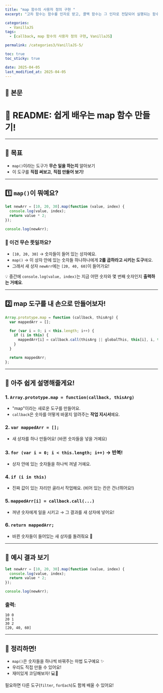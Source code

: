 ```yaml
---
title: "map 함수의 사용자 정의 구현 "
excerpt: "고차 함수는 함수를 인자로 받고, 콜백 함수는 그 인자로 전달되어 실행되는 함수. map과 repeat를 예로 들어 헷갈릴 수 있는 호출 구조를 상세하게 정리했습니다."

categories:
  - VanillaJS
tags:
  - [callback, map 함수의 사용자 정의 구현, VanillaJS]

permalink: /categories3/VanillaJS-5/

toc: true
toc_sticky: true

date: 2025-04-05
last_modified_at: 2025-04-05
---
```


## 🦥 본문

# 🧸 README: 쉽게 배우는 map 함수 만들기!

---

## 🎯 목표

- `map()`이라는 도구가 **무슨 일을 하는지** 알아보기
- 이 도구를 **직접 써보고**, **직접 만들어 보기**!

---

## 1️⃣ `map()`이 뭐예요?

```javascript
let newArr = [10, 20, 30].map(function (value, index) {
  console.log(value, index);
  return value * 2;
});

console.log(newArr);
```

### 📝 이건 무슨 뜻일까요?

- `[10, 20, 30]` → 숫자들이 들어 있는 상자예요.
- `map()` → 이 상자 안에 있는 숫자들 하나하나에게 **2를 곱하라고 시키는 도구**예요.
- 그래서 새 상자 `newArr`에는 `[20, 40, 60]`이 들어가요!

💡 중간에 `console.log(value, index)`는 지금 어떤 숫자와 몇 번째 숫자인지 **출력하는 거예요**.

---

## 2️⃣ map 도구를 내 손으로 만들어보자!

```javascript
Array.prototype.map = function (callback, thisArg) {
  var mappedArr = [];

  for (var i = 0; i < this.length; i++) {
    if (i in this) {
      mappedArr[i] = callback.call(thisArg || globalThis, this[i], i, this);
    }
  }

  return mappedArr;
};
```

---

## 🧠 아주 쉽게 설명해줄게요!

### 1. `Array.prototype.map = function(callback, thisArg)`

- "map"이라는 새로운 도구를 만들어요.
- `callback`은 숫자를 어떻게 바꿀지 알려주는 **작업 지시서**예요.

### 2. `var mappedArr = [];`

- 새 상자를 하나 만들어요! (바뀐 숫자들을 넣을 거예요)

### 3. `for (var i = 0; i < this.length; i++)` → 반복!

- 상자 안에 있는 숫자들을 하나씩 꺼낼 거예요.

### 4. `if (i in this)`

- 진짜 값이 있는 자리만 골라서 작업해요. (비어 있는 칸은 건너뛰어요!)

### 5. `mappedArr[i] = callback.call(...)`

- 꺼낸 숫자에게 일을 시키고 → 그 결과를 새 상자에 넣어요!

### 6. `return mappedArr;`

- 바뀐 숫자들이 들어있는 새 상자를 돌려줘요 🎁

---

## 🧪 예시 결과 보기

```javascript
let newArr = [10, 20, 30].map(function (value, index) {
  console.log(value, index);
  return value * 2;
});

console.log(newArr);
```

### 출력:

```
10 0
20 1
30 2
[20, 40, 60]
```

---

## 🎉 정리하면!

- `map()`은 숫자들을 하나씩 바꿔주는 마법 도구예요 ✨
- 우리도 직접 만들 수 있어요!
- 재미있게 코딩해보자! 💻💙

필요하면 다른 도구(`filter`, `forEach`)도 함께 배울 수 있어요!

